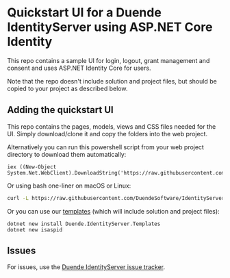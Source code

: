 # Quickstart UI for a Duende IdentityServer using ASP.NET Core Identity

This repo contains a sample UI for login, logout, grant management and consent and uses ASP.NET Identity Core for users.

Note that the repo doesn't include solution and project files, but should be copied to your project as described below.

## Adding the quickstart UI
This repo contains the pages, models, views and CSS files needed for the UI. Simply download/clone it and copy the folders into the web project.

Alternatively you can run this powershell script from your web project directory to download them automatically:

```
iex ((New-Object System.Net.WebClient).DownloadString('https://raw.githubusercontent.com/DuendeSoftware/IdentityServer.Quickstart.UI.AspNetIdentity/main/getmain.ps1'))
```

Or using bash one-liner on macOS or Linux:

```bash
curl -L https://raw.githubusercontent.com/DuendeSoftware/IdentityServer.Quickstart.UI.AspNetIdentity/main/getmain.sh | bash
```

Or you can use our [templates](https://github.com/DuendeSoftware/IdentityServer.Templates) (which will include solution and project files):

```
dotnet new install Duende.IdentityServer.Templates
dotnet new isaspid
```

## Issues
For issues, use the [Duende IdentityServer issue tracker](https://github.com/DuendeSoftware/IdentityServer/issues).
